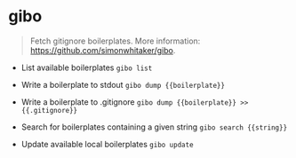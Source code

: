 # gibo
> Fetch gitignore boilerplates.
> More information: <https://github.com/simonwhitaker/gibo>.

- List available boilerplates
`gibo list`

- Write a boilerplate to stdout
`gibo dump {{boilerplate}}`

- Write a boilerplate to .gitignore
`gibo dump {{boilerplate}} >>{{.gitignore}}`

- Search for boilerplates containing a given string
`gibo search {{string}}`

- Update available local boilerplates
`gibo update`
